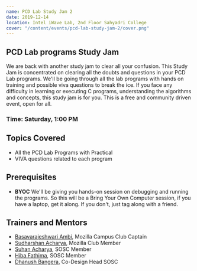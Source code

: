 ```yaml
---
name: PCD Lab Study Jam 2
date: 2019-12-14
location: Intel iWave Lab, 2nd Floor Sahyadri College
cover: "/content/events/pcd-lab-study-jam-2/cover.png"
---
```


## PCD Lab programs Study Jam
We are back with another study jam to clear all your confusion.
This Study Jam is concentrated on clearing all the doubts and questions in your PCD Lab programs. We'll be going through all the lab programs with hands on training and possible viva questions to break the ice. If you face any difficulty in learning or executing C programs, understanding the algorithms and concepts, this study jam is for you. This is a free and community driven event, open for all.

### Time: Saturday, 1:00 PM

## Topics Covered
- All the PCD Lab Programs with Practical
- VIVA questions related to each program

## Prerequisites
- __BYOC__ We'll be giving you hands-on session on debugging and running the programs. So this will be a Bring Your Own Computer session, if you have a laptop, get it along. If you don't, just tag along with a friend. 

## Trainers and Mentors
- [Basavarajeshwari Ambi](https://github.com/Basavarajeshwari-Ambi), Mozilla Campus Club Captain
- [Sudharshan Acharya](https://github.com/sudharshanacharya), Mozilla Club Member
- [Suhan Acharya](https://github.com/suhanacharya), SOSC Member
- [Hiba Fathima](https://github.com/ambx), SOSC Member
- [Dhanush Bangera](https://github.com/Dhanushp), Co-Design Head SOSC
